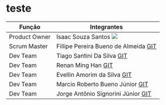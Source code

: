 # teste

| Função         | Integrantes           |
| ---------------|-----------------------|
| Product Owner  | Isaac Souza Santos <a href="https://github.com/IsaacSs32" target="_blank"><img src="img/Git_logo"></a>        |
| Scrum Master    | Fillipe Pereira Bueno de Almeida <a href="https://github.com/FPbueno" target="_blank">GIT</a>            |
| Dev Team | Tiago Santini Da Silva <a href="https://github.com/TiagoSan23" target="_blank">GIT</a>        |
| Dev Team | Renan Ming Han <a href="https://github.com/MingRenan" target="_blank">GIT</a>        |
| Dev Team     | Evellin Amorim da Silva <a href="https://github.com/evellin-amorim" target="_blank">GIT</a>        |
| Dev Team | Marcio Roberto Bueno Júnior <a href="https://github.com/Marcio Roberto Bueno Junior" target="_blank">GIT</a>          |
| Dev Team   | Jorge Antônio Signorini Júnior <a href="https://github.com/JorgeJuniorSignorini" target="_blank">GIT</a>        | 
